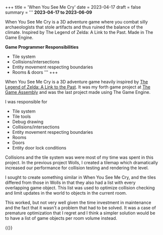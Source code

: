+++
title = 'When You See Me Cry'
date = 2023-04-17
draft = false
summary = '''
**2023-04-17 to 2023-06-09**

When You See Me Cry is a 3D adventure game where you combat silly archaeologists that stole artifacts and thus ruined the balance of the climate. Inspired by The Legend of Zelda: A Link to the Past. Made in The Game Engine.

**Game Programmer Responsibilities**
  *  Tile system
  *  Collisions/intersections
  *  Entity movement respecting boundaries
  *  Rooms & doors
'''
+++

When You See Me Cry is a 3D adventure game heavily inspired by 
[The Legend of Zelda: A Link to the Past](https://en.wikipedia.org/wiki/The_Legend_of_Zelda:_A_Link_to_the_Past). 
It was my forth game project at [The Game Assembly](https://thegameassembly.com)
and was the last project made using The Game Engine.

I was responsible for
* Tile system
* Tile tools
* Debug drawing
* Collisions/intersections
* Entity movement respecting boundaries
* Rooms
* Doors
* Entity door lock conditions

Collisions and the tile system was were most of my time was spent in this project.
In the previous project Wolls, I created a tilemap which dramatically increased 
our performance for collision testing and rendering the level. 

I sought to create something similar in When You See Me Cry, and the tiles differed 
from those in Wolls in that they also had a list with every overlapping game object. 
This list was used to optimize collision checking and limit updates in the world to 
objects in the current room.

This worked, but not very well given the time investment in maintenance and the fact
that it wasn't a problem that had to be solved. It was a case of premature optimization
that I regret and I think a simpler solution would be to have a list of game objects per
room volume instead.

{{<youtube id="RTEkSJmcURg" title="When You See Me Cry trailer.">}}